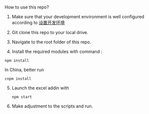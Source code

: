 How to use this repo?

1. Make sure that your development environment is well configured according to [设置开发环境](https://learn.microsoft.com/zh-cn/office/dev/add-ins/overview/set-up-your-dev-environment?view=excel-js-preview&tabs=yeomangenerator)

2. Git clone this repo to your local drive.

3. Navigate to the root folder of this repo.

4. Install the required modules with command :
```
npm install
```
In China, better run
```
cnpm install
```
5. Launch the excel addin with

   ```
   npm start
   ```
6. Make adjustment to the scripts and run.
